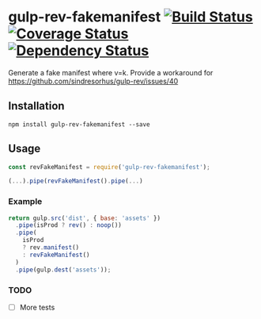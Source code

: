 # gulp-rev-fakemanifest [![Build Status](https://travis-ci.org/aslafy-z/gulp-rev-fakemanifest.svg?branch=master)](https://travis-ci.org/aslafy-z/gulp-rev-fakemanifest) [![Coverage Status](https://coveralls.io/repos/aslafy-z/gulp-rev-fakemanifest/badge.svg?branch=master&service=github)](https://coveralls.io/github/aslafy-z/gulp-rev-fakemanifest?branch=master) [![Dependency Status](https://david-dm.org/aslafy-z/gulp-rev-fakemanifest.svg)](https://david-dm.org/aslafy-z/gulp-rev-fakemanifest)

Generate a fake manifest where v=k. Provide a workaround for https://github.com/sindresorhus/gulp-rev/issues/40


## Installation

```
npm install gulp-rev-fakemanifest --save
```


## Usage

```javascript
const revFakeManifest = require('gulp-rev-fakemanifest');

(...).pipe(revFakeManifest().pipe(...)
```

### Example

	
```javascript
return gulp.src('dist', { base: 'assets' })
  .pipe(isProd ? rev() : noop())
  .pipe(
    isProd
    ? rev.manifest()
    : revFakeManifest()
  )
  .pipe(gulp.dest('assets'));
```

### TODO

- [ ] More tests
